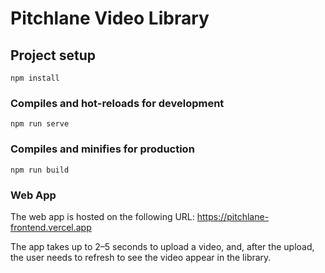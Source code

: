 # Pitchlane Video Library

## Project setup
```
npm install
```

### Compiles and hot-reloads for development
```
npm run serve
```

### Compiles and minifies for production
```
npm run build
```

### Web App

The web app is hosted on the following URL: https://pitchlane-frontend.vercel.app

The app takes up to 2–5 seconds to upload a video, and, after the upload, the user needs to refresh to see the video appear in the library.

